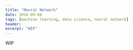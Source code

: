 ```yaml
---
title: "Neural Network"
date: 2018-09-04
tags: [machine learning, data science, neural network]
header:
excerpt: "WIP"
---
```


WIP
